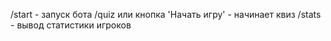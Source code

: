 /start - запуск бота
/quiz или кнопка 'Начать игру' - начинает квиз
/stats - вывод статистики игроков
